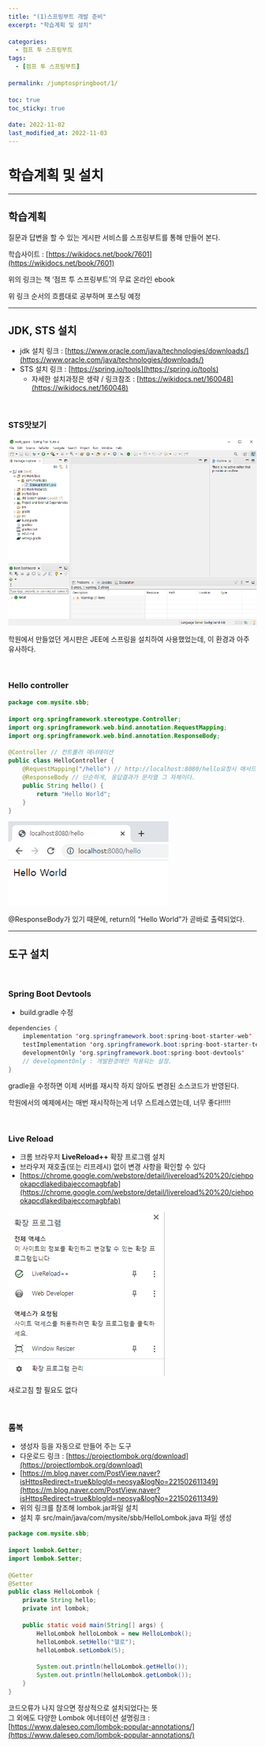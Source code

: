 ```yaml
---
title: "(1)스프링부트 개발 준비"
excerpt: "학습계획 및 설치"

categories:
  - 점프 투 스프링부트
tags:
  - [점프 투 스프링부트]

permalink: /jumptospringboot/1/

toc: true
toc_sticky: true

date: 2022-11-02
last_modified_at: 2022-11-03
---
```


# 학습계획 및 설치

---

## 학습계획

질문과 답변을 할 수 있는 게시판 서비스를 스프링부트를 통해 만들어 본다.

학습사이트 : [https://wikidocs.net/book/7601](https://wikidocs.net/book/7601)

위의 링크는 책 ‘점프 투 스프링부트’의 무료 온라인 ebook

위 링크 순서의 흐름대로 공부하며 포스팅 예정

---

## JDK, STS 설치

- jdk 설치 링크 :  [https://www.oracle.com/java/technologies/downloads/](https://www.oracle.com/java/technologies/downloads/)
- STS 설치 링크 : [https://spring.io/tools](https://spring.io/tools)
    - 자세한 설치과정은 생략 / 링크참조 : [https://wikidocs.net/160048](https://wikidocs.net/160048)

<br/>

### STS맛보기

![1](/assets/images/posts_img/jumptospringboot/1/sts.png)

학원에서 만들었던 게시판은 JEE에 스프링을 설치하여 사용했었는데, 이 환경과 아주 유사하다.

<br/>

### Hello controller

```java
package com.mysite.sbb;

import org.springframework.stereotype.Controller;
import org.springframework.web.bind.annotation.RequestMapping;
import org.springframework.web.bind.annotation.ResponseBody;

@Controller // 컨트롤러 애너테이션
public class HelloController {
	@RequestMapping("/hello") // http://localhost:8080/hello요청시 매서드 실행.(URL-method매핑)
	@ResponseBody // 단순하게, 응답결과가 문자열 그 자체이다.
	public String hello() {
		return "Hello World";
	}
}
```

![2](/assets/images/posts_img/jumptospringboot/1/helloController.png)

@ResponseBody가 있기 때문에, return의 “Hello World”가 곧바로 출력되었다.

---

## 도구 설치

<br/>

### Spring Boot Devtools

- build.gradle 수정

```java
dependencies {
	implementation 'org.springframework.boot:spring-boot-starter-web'
	testImplementation 'org.springframework.boot:spring-boot-starter-test'
	developmentOnly 'org.springframework.boot:spring-boot-devtools'
	// developmentOnly : 개발환경에만 적용되는 설정.
}
```

gradle을 수정하면 이제 서버를 재시작 하지 않아도 변경된 소스코드가 반영된다.

학원에서의 예제에서는 매번 재시작하는게 너무 스트레스였는데, 너무 좋다!!!!!

<br/>

### Live Reload

- 크롬 브라우저 **LiveReload++** 확장 프로그램 설치
- 브라우저 재호출(또는 리프레시) 없이 변경 사항을 확인할 수 있다
- [https://chrome.google.com/webstore/detail/livereload%20%20/ciehpookapcdlakedibajeccomagbfab](https://chrome.google.com/webstore/detail/livereload%20%20/ciehpookapcdlakedibajeccomagbfab)

![3](/assets/images/posts_img/jumptospringboot/1/liveReload.png)

새로고침 할 필요도 없다

<br/>

### 롬복

- 생성자 등을 자동으로 만들어 주는 도구
- 다운로드 링크 : [https://projectlombok.org/download](https://projectlombok.org/download)
- [https://m.blog.naver.com/PostView.naver?isHttpsRedirect=true&blogId=neosya&logNo=221502611349](https://m.blog.naver.com/PostView.naver?isHttpsRedirect=true&blogId=neosya&logNo=221502611349)
- 위의 링크를 참조해 lombok.jar파일 설치
- 설치 후 src/main/java/com/mysite/sbb/HelloLombok.java 파일 생성

```java
package com.mysite.sbb;

import lombok.Getter;
import lombok.Setter;

@Getter
@Setter
public class HelloLombok {
	private String hello;
    private int lombok;
    
    public static void main(String[] args) {
        HelloLombok helloLombok = new HelloLombok();
        helloLombok.setHello("헬로");
        helloLombok.setLombok(5);

        System.out.println(helloLombok.getHello());
        System.out.println(helloLombok.getLombok());
    }
}
```

코드오류가 나지 않으면 정상적으로 설치되었다는 뜻
<br/>
그 외에도 다양한 Lombok 에너테이션 설명링크 : [https://www.daleseo.com/lombok-popular-annotations/](https://www.daleseo.com/lombok-popular-annotations/)

